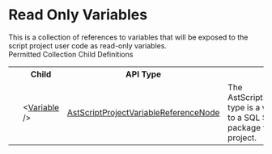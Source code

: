 # Read Only Variables

<div class="LanguageSummary"><div class ="SummaryItem">This is a collection of references to variables that will be exposed to the script project user code as read-only variables.</div></div><div class="SchemaBindingGroup"><div class="SchemaBindingGroupHeader">Permitted Collection Child Definitions</div><table id="SchemaBindingList" class="SchemaBindingList"><tbody><tr><th class="SchemaBindingIconColumnHeader">&nbsp;</th><th class="SchemaBindingNameColumnHeader">Child</th><th class="SchemaBindingTypeColumnHeader">API Type</th><th class="SchemaBindingSummaryColumnHeader">Description</th></tr><tr class="cd0"><td class="SchemaBindingIcon"><div class="NotRequired" /></td><td class="SchemaBindingName"><span class="punc">&lt;</span><a href=Varigence.Languages.Biml.Script.AstScriptProjectVariableReferenceNode.html">Variable</a><span class="punc"> /&gt;</span></td><td class="SchemaBindingType"><a href="../api-reference/Varigence.Languages.Biml.Script.AstScriptProjectVariableReferenceNode.html">AstScriptProjectVariableReferenceNode</a></td><td class="SchemaBindingSummary">The AstScriptProjectVariableReferenceNode type is a wrapper for a direct reference to a SQL Server Integration Services package variable for use in a script project.</td></tr></tbody></table></div>